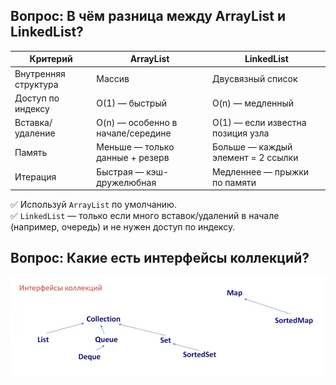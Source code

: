 
## Вопрос: В чём разница между ArrayList и LinkedList?

| Критерий             | ArrayList                          | LinkedList                          |
|----------------------|------------------------------------|-------------------------------------|
| Внутренняя структура | Массив                             | Двусвязный список                   |
| Доступ по индексу    | O(1) — быстрый                     | O(n) — медленный                    |
| Вставка/удаление     | O(n) — особенно в начале/середине | O(1) — если известна позиция узла   |
| Память               | Меньше — только данные + резерв    | Больше — каждый элемент = 2 ссылки  |
| Итерация             | Быстрая — кэш-дружелюбная          | Медленнее — прыжки по памяти        |

✅ Используй `ArrayList` по умолчанию.  
✅ `LinkedList` — только если много вставок/удалений в начале (например, очередь) и не нужен доступ по индексу.

## Вопрос: Какие есть интерфейсы коллекций?

![Схема интерфейсов коллекций](https://github.com/andreibodakin/java-interview-qa/blob/main/images/collection-interfaces.png?raw=true)
